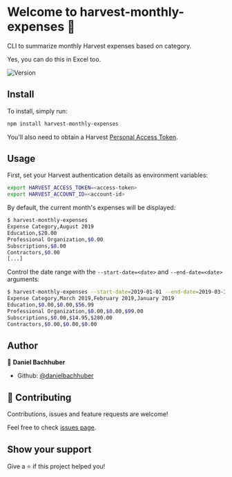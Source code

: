 # Welcome to harvest-monthly-expenses 👋

CLI to summarize monthly Harvest expenses based on category.

Yes, you can do this in Excel too.

![Version](https://img.shields.io/badge/version-0.1.0-blue.svg?cacheSeconds=2592000)

## Install

To install, simply run:

```sh
npm install harvest-monthly-expenses
```

You'll also need to obtain a Harvest [Personal Access Token](https://help.getharvest.com/api-v2/authentication-api/authentication/authentication/#personal-access-tokens).

## Usage

First, set your Harvest authentication details as environment variables:

```sh
export HARVEST_ACCESS_TOKEN=<access-token>
export HARVEST_ACCOUNT_ID=<account-id>
```

By default, the current month's expenses will be displayed:
```sh
$ harvest-monthly-expenses
Expense Category,August 2019
Education,$20.00
Professional Organization,$0.00
Subscriptions,$8.00
Contractors,$0.00
[...]
```

Control the date range with the `--start-date=<date>` and `--end-date=<date>` arguments:

```sh
$ harvest-monthly-expenses --start-date=2019-01-01 --end-date=2019-03-31
Expense Category,March 2019,February 2019,January 2019
Education,$0.00,$0.00,$56.99
Professional Organization,$0.00,$0.00,$99.00
Subscriptions,$0.00,$14.95,$280.00
Contractors,$0.00,$0.00,$0.00
```

## Author

👤 **Daniel Bachhuber**

* Github: [@danielbachhuber](https://github.com/danielbachhuber)

## 🤝 Contributing

Contributions, issues and feature requests are welcome!

Feel free to check [issues page](https://github.com/danielbachhuber/harvest-monthly-expenses/issues).

## Show your support

Give a ⭐️ if this project helped you!

